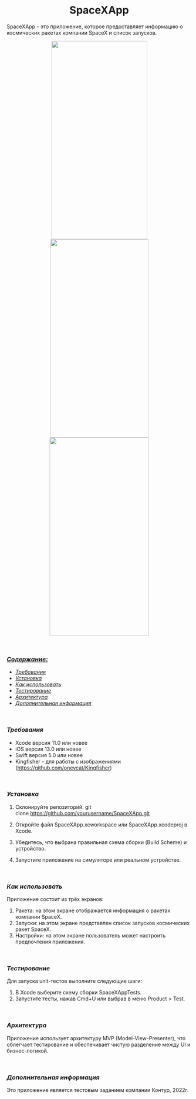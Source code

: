 <!-- #######  HEY, I AM THE SOURCE EDITOR! #########-->
<h1 dir="auto" style="text-align: center;"><strong>SpaceXApp</strong></h1>
<p>SpaceXApp - это приложение, которое предоставляет информацию о космических ракетах компании SpaceX и список запусков.</p>
<p><strong><img style="display: block; margin-left: auto; margin-right: auto;" src="https://i.postimg.cc/668d113t/IMG-5442.jpg" alt="" width="261" height="540" /><img style="display: block; margin-left: auto; margin-right: auto;" src="https://i.postimg.cc/yY907gcG/IMG-5444.jpg" alt="" width="267" height="540" /><img style="display: block; margin-left: auto; margin-right: auto;" src="https://i.postimg.cc/nVNv8Yj7/IMG-5443.jpg" alt="" width="270" height="540" /></strong></p>
<p dir="auto">&nbsp;</p>
<h3 dir="auto"><em><span style="text-decoration: underline;"><strong>Содержание:</strong></span></em></h3>
<ul dir="auto">
<li><em><span style="text-decoration: underline;">Требования</span></em></li>
<li><em><span style="text-decoration: underline;">Установка</span></em></li>
<li><em><span style="text-decoration: underline;">Как использовать</span></em></li>
<li><em><span style="text-decoration: underline;">Тестирование</span></em></li>
<li><em><span style="text-decoration: underline;">Архитектура</span></em></li>
<li><em><span style="text-decoration: underline;">Дополнительная информация</span></em></li>
</ul>
<p>&nbsp;</p>
<h3 dir="auto"><em><strong>Требования</strong></em></h3>
<ul dir="auto">
<li>Xcode версия 11.0 или новее</li>
<li>iOS версия 13.0 или новее</li>
<li>Swift версия 5.0 или новее</li>
<li>Kingfisher - для работы с изображениями (<a href="https://github.com/onevcat/Kingfisher">https://github.com/onevcat/Kingfisher</a>)</li>
</ul>
<p>&nbsp;</p>
<h3 dir="auto"><em><strong>Установка</strong></em></h3>
<ol dir="auto">
<li>
<p dir="auto">Склонируйте репозиторий: git clone&nbsp;<a href="https://github.com/yourusername/SpaceXApp.git">https://github.com/yourusername/SpaceXApp.git</a></p>
</li>
<li>
<p dir="auto">Откройте файл SpaceXApp.xcworkspace или SpaceXApp.xcodeproj в Xcode.</p>
</li>
<li>
<p dir="auto">Убедитесь, что выбрана правильная схема сборки (Build Scheme) и устройство.</p>
</li>
<li>
<p dir="auto">Запустите приложение на симуляторе или реальном устройстве.</p>
</li>
</ol>
<p>&nbsp;</p>
<h3 dir="auto"><em><strong>Как использовать</strong></em></h3>
<p dir="auto">Приложение состоит из трёх экранов:</p>
<ol dir="auto">
<li>Ракета: на этом экране отображается информация о ракетах компании SpaceX.</li>
<li>Запуски: на этом экране представлен список запусков космических ракет SpaceX.</li>
<li>Настройки: на этом экране пользователь может настроить предпочтения приложения.</li>
</ol>
<p>&nbsp;</p>
<h3 dir="auto"><em><strong>Тестирование</strong></em></h3>
<p dir="auto">Для запуска unit-тестов выполните следующие шаги:</p>
<ol dir="auto">
<li>В Xcode выберите схему сборки SpaceXAppTests.</li>
<li>Запустите тесты, нажав Cmd+U или выбрав в меню Product &gt; Test.</li>
</ol>
<p>&nbsp;</p>
<h3 dir="auto"><em><strong>Архитектура</strong></em></h3>
<p dir="auto">Приложение использует архитектуру MVP (Model-View-Presenter), что облегчает тестирование и обеспечивает чистую разделение между UI и бизнес-логикой.</p>
<p dir="auto">&nbsp;</p>
<h3 dir="auto"><em><strong>Дополнительная информация</strong></em></h3>
<p dir="auto">Это приложение является тестовым заданием компании Контур, 2022г.</p>
